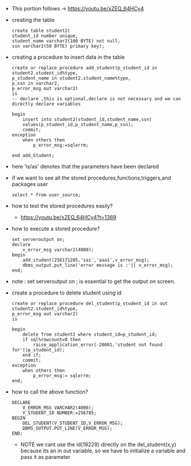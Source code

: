 - This portion follows -> https://youtu.be/xZEQ_64HCy4
- creating the table
    ```
    create table student2(
    student_id number unique,
    student_name varchar2(100 BYTE) not null,
    ssn varchar2(50 BYTE) primary key);
    ```
- creating a procedure to insert data in the table

    ```
    create or replace procedure add_student(p_student_id in student2.student_id%type,
    p_student_name in student2.student_name%type,
    p_ssn in varchar2,
    p_error_msg out varchar2)
    is
    -- declare ,this is optional,declare is not necessary and we can directly declare variables

    begin
        insert into student2(student_id,student_name,ssn)
        values(p_student_id,p_student_name,p_ssn);
        commit;
    exception
        when others then
            p_error_msg:=sqlerrm;

    end add_Student;
    ```
- here 'is/as' denotes that the parameters have been declared
- if we want to see all the stored procedures,functions,triggers,and packages user
    ```
    select * from user_source;
    ```
- how to test the stored procedures easily?
    - https://youtu.be/xZEQ_64HCy4?t=1369

- how to execute a stored procedure?
    ```
    set serveroutput on;
    declare
        v_error_msg varchar2(4000);
    begin
        add_student(256171285,'sai','aaa1',v_error_msg);
        dbms_output.put_line('error message is :'|| v_error_msg);
    end;
    ```
- note : set serveroutput on ; is essential to get the output on screen.

- create a procedure to delete student using id
    ```
    create or replace procedure del_student(p_student_id in out student2.student_id%type,
    p_error_msg out varchar2)
    is 

    begin
        delete from student2 where student_id=p_student_id;
        if sql%rowcount=0 then
            raise_application_error(-20001,'student not found for'||p_student_id);
        end if;
        commit;
    exception
        when others then
            p_error_msg:= sqlerrm;
    end;
    ```
- how to call the above function?
    ```
    DECLARE
        V_ERROR_MSG VARCHAR2(4000);
        V_STUDENT_ID NUMBER:=256785;
    BEGIN
        DEL_STUDENT(V_STUDENT_ID,V_ERROR_MSG);
        DBMS_OUTPUT.PUT_LINE(V_ERROR_MSG);
    END;
    ```
    - NOTE we cant use the id(19229) directly on the del_student(x,y) because its an in out variable, so we have to initialize a variable and pass it as parameter